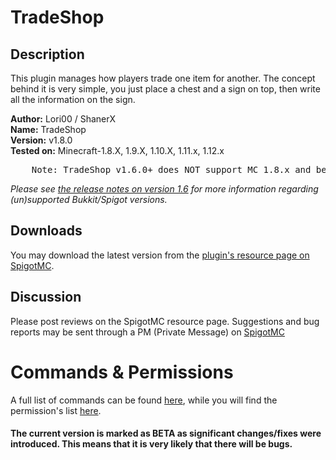 # TradeShop

## Description
This plugin manages how players trade one item for another. The concept behind it is very simple, you just place a chest and a sign on top, then write all the information on the sign.

**Author:** Lori00 / ShanerX
<br/>**Name:** TradeShop
<br/>**Version:** v1.8.0
<br/>**Tested on:** Minecraft-1.8.X, 1.9.X, 1.10.X, 1.11.x, 1.12.x
<pre>    Note: TradeShop v1.6.0+ does NOT support MC 1.8.x and below!</pre>
*Please see [the release notes on version 1.6](https://github.com/SparklingComet/TradeShop/wiki/1.6-Release-notes#known-issues) for more information regarding (un)supported Bukkit/Spigot versions.*


## Downloads
You may download the latest version from the [plugin's resource page on SpigotMC](https://www.spigotmc.org/resources/32762/).


## Discussion
Please post reviews on the SpigotMC resource page. Suggestions and bug reports may be sent through a PM (Private Message) on [SpigotMC](https://www.spigotmc.org/members/lori00.114070/)


# Commands & Permissions
A full list of commands can be found [here](https://github.com/ShanerX/TradeShop/wiki/Commands), while you will find the permission's list [here](https://github.com/ShanerX/TradeShop/wiki/Permissions).

#### The current version is marked as BETA as significant changes/fixes were introduced. This means that it is very likely that there will be bugs.
